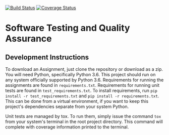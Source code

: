 [![Build Status](https://travis-ci.org/JacobAMason/Software-Testing-and-QA.svg?branch=master)](https://travis-ci.org/JacobAMason/Software-Testing-and-QA) [![Coverage Status](https://coveralls.io/repos/github/JacobAMason/Software-Testing-and-QA/badge.svg?branch=master)](https://coveralls.io/github/JacobAMason/Software-Testing-and-QA?branch=master)
# Software Testing and Quality Assurance

## Development Instructions
To download an Assignment, just clone the repository or download as a zip.
You will need Python, specifically Python 3.6.
This project should run on any system officially supported by Python 3.6.
Requirements for running the assignments are found in `requirements.txt`. Requirements for running unit tests are found in `test_requirements.txt`.
To install requirements, run `pip install -r test_requirements.txt` and `pip install -r requirements.txt`.
This can be done from a virtual environment, if you want to keep this project's dependencies separate from your system Python.

Unit tests are managed by tox.
To run them, simply issue the command `tox` from your system's terminal in the root project directory.
This command will complete with coverage information printed to the terminal.
